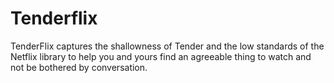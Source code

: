 # Tenderflix
TenderFlix captures the shallowness of Tender and the low standards of the Netflix library to help you and yours find an agreeable thing to watch and not be bothered by conversation.
